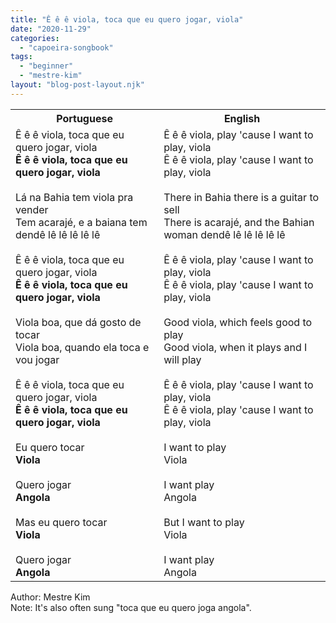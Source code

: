 ```yaml
---
title: "Ê ê ê viola, toca que eu quero jogar, viola"
date: "2020-11-29"
categories: 
  - "capoeira-songbook"
tags: 
  - "beginner"
  - "mestre-kim"
layout: "blog-post-layout.njk"
---
```


<table class="capoeira-table">
    <tr class="header-row">
        <th>Portuguese</th>
        <th>English</th>
    </tr>
    <tr>
        <td>Ê ê ê viola, toca que eu quero jogar, viola<br><strong>Ê ê ê viola, toca que eu quero jogar, viola</strong><br><br>Lá na Bahia tem viola pra vender<br>Tem acarajé, e a baiana tem dendê lê lê lê lê lê<br><br>Ê ê ê viola, toca que eu quero jogar, viola<br><strong>Ê ê ê viola, toca que eu quero jogar, viola</strong><br><br>Viola boa, que dá gosto de tocar<br>Viola boa, quando ela toca e vou jogar<br><br>Ê ê ê viola, toca que eu quero jogar, viola<br><strong>Ê ê ê viola, toca que eu quero jogar, viola</strong><br><br>Eu quero tocar<br><strong>Viola</strong><br><br>Quero jogar<br><strong>Angola</strong><br><br>Mas eu quero tocar<br><strong>Viola</strong><br><br>Quero jogar<br><strong>Angola</strong></td>
        <td>Ê ê ê viola, play 'cause I want to play, viola<br>Ê ê ê viola, play 'cause I want to play, viola<br><br>There in Bahia there is a guitar to sell<br>There is acarajé, and the Bahian woman dendê lê lê lê lê lê<br><br>Ê ê ê viola, play 'cause I want to play, viola<br>Ê ê ê viola, play 'cause I want to play, viola<br><br>Good viola, which feels good to play<br>Good viola, when it plays and I will play<br><br>Ê ê ê viola, play 'cause I want to play, viola<br>Ê ê ê viola, play 'cause I want to play, viola<br><br>I want to play<br>Viola<br><br>I want play<br>Angola<br><br>But I want to play<br>Viola<br><br>I want play<br>Angola</td>
    </tr>
</table>

<figcaption>
Author: Mestre Kim<br>
Note: It's also often sung "toca que eu quero joga angola".
</figcaption>
